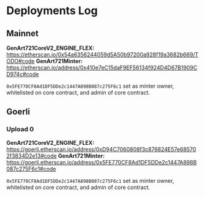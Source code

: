 # Deployments Log

## Mainnet

**GenArt721CoreV2_ENGINE_FLEX:** https://etherscan.io/0x54a6356244059d5A50b97200a928f19a3682b669/TODO#code
**GenArt721Minter:** https://etherscan.io/address/0x410e7eC15daF9EF56134f924D4D67B1909CD974c#code

`0x5FE770CF8Ad1DF5DDe2c1447A898B087c275F6c1` set as minter owner, whitelisted on core contract, and admin of core contract.

## Goerli

### Upload 0

**GenArt721CoreV2_ENGINE_FLEX:** https://goerli.etherscan.io/address/0xD94C7060808f3c876824E57e685702f3834D2e13#code
**GenArt721Minter:** https://goerli.etherscan.io/address/0x5FE770CF8Ad1DF5DDe2c1447A898B087c275F6c1#code

`0x5FE770CF8Ad1DF5DDe2c1447A898B087c275F6c1` set as minter owner, whitelisted on core contract, and admin of core contract.
